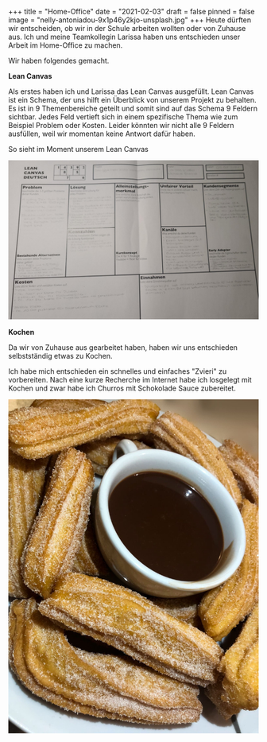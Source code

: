 +++
title = "Home-Office"
date = "2021-02-03"
draft = false
pinned = false
image = "nelly-antoniadou-9x1p46y2kjo-unsplash.jpg"
+++
Heute dürften wir entscheiden, ob wir in der Schule arbeiten wollten oder von Zuhause aus. Ich und meine Teamkollegin Larissa haben uns entschieden unser Arbeit im Home-Office zu machen. 

Wir haben folgendes gemacht.

**Lean Canvas**

Als erstes haben ich und Larissa das Lean Canvas ausgefüllt. Lean Canvas ist ein Schema, der uns hilft ein Überblick von unserem Projekt zu behalten. Es ist in 9 Themenbereiche geteilt und somit sind auf das Schema 9 Feldern sichtbar. Jedes Feld vertieft sich in einem spezifische Thema wie zum Beispiel Problem oder Kosten. Leider könnten wir nicht alle 9 Feldern ausfüllen, weil wir momentan keine Antwort dafür haben. 

So sieht im Moment unserem Lean Canvas

![](3134c251-00b0-48a9-ab2f-148a10242282.jpg)

**Kochen**

Da wir von Zuhause aus gearbeitet haben, haben wir uns entschieden selbstständig etwas zu Kochen. 

Ich habe mich entschieden ein schnelles und einfaches "Zvieri" zu vorbereiten. Nach eine kurze Recherche im Internet habe ich losgelegt mit Kochen und zwar habe ich Churros mit Schokolade Sauce zubereitet.

![](img_0898.jpg)